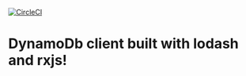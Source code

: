 [![CircleCI](https://circleci.com/gh/feliperohdee/smallorange-dynamodb-client.svg?style=svg&circle-token=79c332305b4fa0fa84664533b31db84472e4f238)](https://circleci.com/gh/feliperohdee/smallorange-dynamodb-client)

# DynamoDb client built with lodash and rxjs!
